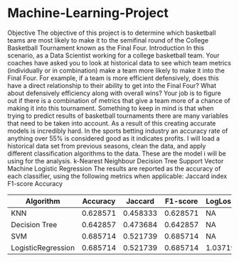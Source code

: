 # Machine-Learning-Project

Objective
The objective of this project is to determine which basketball teams are most likely to make it to the semifinal round of the College Basketball Tournament known as the Final Four.
Introduction
In this scenario, as a Data Scientist working for a college basketball team. Your coaches have asked you to look at historical data to see which team metrics (individually or in combination) make a team more likely to make it into the Final Four. For example, if a team is more efficient defensively, does this have a direct relationship to their ability to get into the Final Four? What about defensively efficiency along with overall wins? Your job is to figure out if there is a combination of metrics that give a team more of a chance of making it into this tournament.
Something to keep in mind is that when trying to predict results of basketball tournaments there are many variables that need to be taken into account. As a result of this creating accurate models is incredibly hard. In the sports betting industry an accuracy rate of anything over 55% is considered good as it indicates profits.
I will load a historical data set from previous seasons, clean the data, and apply different classification algorithms to the data. These are the model i will be using for the analysis. 
k-Nearest Neighbour
Decision Tree
Support Vector Machine
Logistic Regression
The results are reported as the accuracy of each classifier, using the following metrics when applicable:
Jaccard index
F1-score
Accuracy


| Algorithm          | Accuracy | Jaccard  | F1-score | LogLoss |
| ------------------ | -------- | -------- | -------- | ------- |
| KNN                | 0.628571 | 0.458333 | 0.628571 | NA      |
| Decision Tree      | 0.642857 | 0.473684 | 0.642857 | NA      |
| SVM                | 0.685714 | 0.521739 | 0.685714 | NA      |
| LogisticRegression | 0.685714 | 0.521739 | 0.685714 | 1.03719 |
